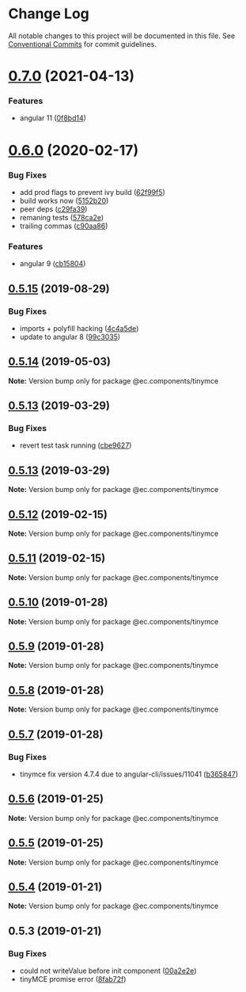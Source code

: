 # Change Log

All notable changes to this project will be documented in this file.
See [Conventional Commits](https://conventionalcommits.org) for commit guidelines.

# [0.7.0](https://github.com/entrecode/ec.components/compare/@ec.components/tinymce@0.6.0...@ec.components/tinymce@0.7.0) (2021-04-13)


### Features

* angular 11 ([0f8bd14](https://github.com/entrecode/ec.components/commit/0f8bd14e3caabbaec880e4858f18bac13cc8f781))





# [0.6.0](https://github.com/entrecode/ec.components/compare/@ec.components/tinymce@0.5.15...@ec.components/tinymce@0.6.0) (2020-02-17)


### Bug Fixes

* add prod flags to prevent ivy build ([62f99f5](https://github.com/entrecode/ec.components/commit/62f99f5))
* build works now ([5152b20](https://github.com/entrecode/ec.components/commit/5152b20))
* peer deps ([c29fa39](https://github.com/entrecode/ec.components/commit/c29fa39))
* remaning tests ([578ca2e](https://github.com/entrecode/ec.components/commit/578ca2e))
* trailing commas ([c90aa86](https://github.com/entrecode/ec.components/commit/c90aa86))


### Features

* angular 9 ([cb15804](https://github.com/entrecode/ec.components/commit/cb15804))





## [0.5.15](https://github.com/entrecode/ec.components/compare/@ec.components/tinymce@0.5.14...@ec.components/tinymce@0.5.15) (2019-08-29)


### Bug Fixes

* imports + polyfill hacking ([4c4a5de](https://github.com/entrecode/ec.components/commit/4c4a5de))
* update to angular 8 ([99c3035](https://github.com/entrecode/ec.components/commit/99c3035))





## [0.5.14](https://github.com/entrecode/ec.components/compare/@ec.components/tinymce@0.5.13...@ec.components/tinymce@0.5.14) (2019-05-03)

**Note:** Version bump only for package @ec.components/tinymce





## [0.5.13](https://github.com/entrecode/ec.components/compare/@ec.components/tinymce@0.5.12...@ec.components/tinymce@0.5.13) (2019-03-29)


### Bug Fixes

* revert test task running ([cbe9627](https://github.com/entrecode/ec.components/commit/cbe9627))





## [0.5.13](https://github.com/entrecode/ec.components/compare/@ec.components/tinymce@0.5.12...@ec.components/tinymce@0.5.13) (2019-03-29)

**Note:** Version bump only for package @ec.components/tinymce





## [0.5.12](https://github.com/entrecode/ec.components/compare/@ec.components/tinymce@0.5.11...@ec.components/tinymce@0.5.12) (2019-02-15)

**Note:** Version bump only for package @ec.components/tinymce





## [0.5.11](https://github.com/entrecode/ec.components/compare/@ec.components/tinymce@0.5.10...@ec.components/tinymce@0.5.11) (2019-02-15)

**Note:** Version bump only for package @ec.components/tinymce





## [0.5.10](https://github.com/entrecode/ec.components/compare/@ec.components/tinymce@0.5.9...@ec.components/tinymce@0.5.10) (2019-01-28)

**Note:** Version bump only for package @ec.components/tinymce





## [0.5.9](https://github.com/entrecode/ec.components/compare/@ec.components/tinymce@0.5.8...@ec.components/tinymce@0.5.9) (2019-01-28)

**Note:** Version bump only for package @ec.components/tinymce





## [0.5.8](https://github.com/entrecode/ec.components/compare/@ec.components/tinymce@0.5.7...@ec.components/tinymce@0.5.8) (2019-01-28)

**Note:** Version bump only for package @ec.components/tinymce





## [0.5.7](https://github.com/entrecode/ec.components/compare/@ec.components/tinymce@0.5.6...@ec.components/tinymce@0.5.7) (2019-01-28)


### Bug Fixes

* tinymce fix version 4.7.4 due to angular-cli/issues/11041 ([b365847](https://github.com/entrecode/ec.components/commit/b365847))





## [0.5.6](https://github.com/entrecode/ec.components/compare/@ec.components/tinymce@0.5.5...@ec.components/tinymce@0.5.6) (2019-01-25)

**Note:** Version bump only for package @ec.components/tinymce





## [0.5.5](https://github.com/entrecode/ec.components/compare/@ec.components/tinymce@0.5.4...@ec.components/tinymce@0.5.5) (2019-01-25)

**Note:** Version bump only for package @ec.components/tinymce





## [0.5.4](https://github.com/entrecode/ec.components/compare/@ec.components/tinymce@0.5.4...@ec.components/tinymce@0.5.4) (2019-01-21)

**Note:** Version bump only for package @ec.components/tinymce





## 0.5.3 (2019-01-21)


### Bug Fixes

* could not writeValue before init component ([00a2e2e](https://github.com/entrecode/ec.components/commit/00a2e2e))
* tinyMCE promise error ([8fab72f](https://github.com/entrecode/ec.components/commit/8fab72f))
